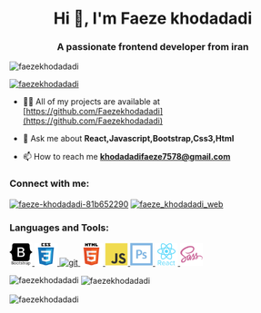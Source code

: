 <h1 align="center">Hi 👋, I'm Faeze khodadadi</h1>
<h3 align="center">A passionate frontend developer from iran</h3>

<p align="left"> <img src="https://komarev.com/ghpvc/?username=faezekhodadadi&label=Profile%20views&color=0e75b6&style=flat" alt="faezekhodadadi" /> </p>

<p align="left"> <a href="https://github.com/ryo-ma/github-profile-trophy"><img src="https://github-profile-trophy.vercel.app/?username=faezekhodadadi" alt="faezekhodadadi" /></a> </p>

- 👨‍💻 All of my projects are available at [https://github.com/Faezekhodadadi](https://github.com/Faezekhodadadi)

- 💬 Ask me about **React,Javascript,Bootstrap,Css3,Html**

- 📫 How to reach me **khodadadifaeze7578@gmail.com**

<h3 align="left">Connect with me:</h3>
<p align="left">
<a href="https://linkedin.com/in/faeze-khodadadi-81b652290" target="blank"><img align="center" src="https://raw.githubusercontent.com/rahuldkjain/github-profile-readme-generator/master/src/images/icons/Social/linked-in-alt.svg" alt="faeze-khodadadi-81b652290" height="30" width="40" /></a>
<a href="https://instagram.com/faeze_khodadadi_web" target="blank"><img align="center" src="https://raw.githubusercontent.com/rahuldkjain/github-profile-readme-generator/master/src/images/icons/Social/instagram.svg" alt="faeze_khodadadi_web" height="30" width="40" /></a>
</p>

<h3 align="left">Languages and Tools:</h3>
<p align="left"> <a href="https://getbootstrap.com" target="_blank" rel="noreferrer"> <img src="https://raw.githubusercontent.com/devicons/devicon/master/icons/bootstrap/bootstrap-plain-wordmark.svg" alt="bootstrap" width="40" height="40"/> </a> <a href="https://www.w3schools.com/css/" target="_blank" rel="noreferrer"> <img src="https://raw.githubusercontent.com/devicons/devicon/master/icons/css3/css3-original-wordmark.svg" alt="css3" width="40" height="40"/> </a> <a href="https://git-scm.com/" target="_blank" rel="noreferrer"> <img src="https://www.vectorlogo.zone/logos/git-scm/git-scm-icon.svg" alt="git" width="40" height="40"/> </a> <a href="https://www.w3.org/html/" target="_blank" rel="noreferrer"> <img src="https://raw.githubusercontent.com/devicons/devicon/master/icons/html5/html5-original-wordmark.svg" alt="html5" width="40" height="40"/> </a> <a href="https://developer.mozilla.org/en-US/docs/Web/JavaScript" target="_blank" rel="noreferrer"> <img src="https://raw.githubusercontent.com/devicons/devicon/master/icons/javascript/javascript-original.svg" alt="javascript" width="40" height="40"/> </a> <a href="https://www.photoshop.com/en" target="_blank" rel="noreferrer"> <img src="https://raw.githubusercontent.com/devicons/devicon/master/icons/photoshop/photoshop-line.svg" alt="photoshop" width="40" height="40"/> </a> <a href="https://reactjs.org/" target="_blank" rel="noreferrer"> <img src="https://raw.githubusercontent.com/devicons/devicon/master/icons/react/react-original-wordmark.svg" alt="react" width="40" height="40"/> </a> <a href="https://sass-lang.com" target="_blank" rel="noreferrer"> <img src="https://raw.githubusercontent.com/devicons/devicon/master/icons/sass/sass-original.svg" alt="sass" width="40" height="40"/> </a> </p>

<p><img align="left" src="https://github-readme-stats.vercel.app/api/top-langs?username=faezekhodadadi&show_icons=true&locale=en&layout=compact" alt="faezekhodadadi" /></p>

<p>&nbsp;<img align="center" src="https://github-readme-stats.vercel.app/api?username=faezekhodadadi&show_icons=true&locale=en" alt="faezekhodadadi" /></p>

<p><img align="center" src="https://github-readme-streak-stats.herokuapp.com/?user=faezekhodadadi&" alt="faezekhodadadi" /></p>

